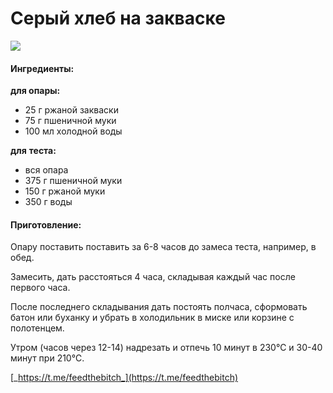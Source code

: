 ﻿---
image: ../../pics/scale_2400.jpg
---
# Серый хлеб на закваске

![](../../pics/scale_2400.jpg)

#### Ингредиенты:

**для опары:**

* 25 г ржаной закваски
* 75 г пшеничной муки
* 100 мл холодной воды

**для**  **теста:**

* вся опара
* 375 г пшеничной муки
* 150 г ржаной муки
* 350 г воды

#### Приготовление:

Опару поставить поставить за 6-8 часов до замеса теста, например, в обед. 

Замесить, дать расстояться 4 часа, складывая каждый час после первого часа. 

После последнего складывания дать постоять полчаса, сформовать батон или буханку и убрать в холодильник в миске или корзине с полотенцем. 

Утром \(часов через 12-14\) надрезать и отпечь 10 минут в 230℃ и 30-40 минут при 210℃.

[_https://t.me/feedthebitch_](https://t.me/feedthebitch)

